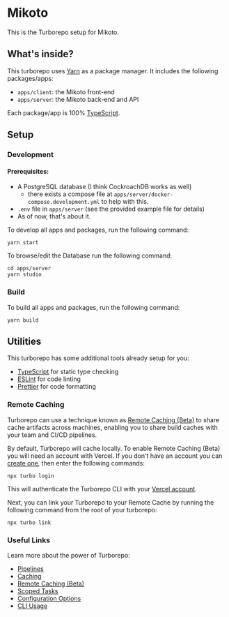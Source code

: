 # Mikoto

This is the Turborepo setup for Mikoto.

## What's inside?

This turborepo uses [Yarn](https://classic.yarnpkg.com/lang/en/) as a package manager. It includes the following packages/apps:
- `apps/client`: the Mikoto front-end
- `apps/server`: the Mikoto back-end and API

Each package/app is 100% [TypeScript](https://www.typescriptlang.org/).

## Setup

### Development

#### Prerequisites:

- A PostgreSQL database (I think CockroachDB works as well)
  - there exists a compose file at `apps/server/docker-compose.development.yml` to help with this.
- `.env` file in `apps/server` (see the provided example file for details)
- As of now, that's about it.

To develop all apps and packages, run the following command:

```
yarn start
```

To browse/edit the Database run the following command:

```
cd apps/server
yarn studio
```

### Build

To build all apps and packages, run the following command:
```
yarn build
```

## Utilities

This turborepo has some additional tools already setup for you:

- [TypeScript](https://www.typescriptlang.org/) for static type checking
- [ESLint](https://eslint.org/) for code linting
- [Prettier](https://prettier.io) for code formatting

### Remote Caching

Turborepo can use a technique known as [Remote Caching (Beta)](https://turborepo.org/docs/features/remote-caching) to share cache artifacts across machines, enabling you to share build caches with your team and CI/CD pipelines.

By default, Turborepo will cache locally. To enable Remote Caching (Beta) you will need an account with Vercel. If you don't have an account you can [create one](https://vercel.com/signup), then enter the following commands:
```
npx turbo login
```
This will authenticate the Turborepo CLI with your [Vercel account](https://vercel.com/docs/concepts/personal-accounts/overview).

Next, you can link your Turborepo to your Remote Cache by running the following command from the root of your turborepo:
```
npx turbo link
```

### Useful Links

Learn more about the power of Turborepo:

- [Pipelines](https://turborepo.org/docs/features/pipelines)
- [Caching](https://turborepo.org/docs/features/caching)
- [Remote Caching (Beta)](https://turborepo.org/docs/features/remote-caching)
- [Scoped Tasks](https://turborepo.org/docs/features/scopes)
- [Configuration Options](https://turborepo.org/docs/reference/configuration)
- [CLI Usage](https://turborepo.org/docs/reference/command-line-reference)
